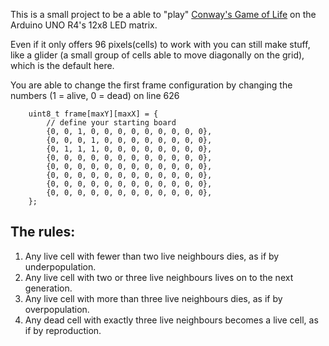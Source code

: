 This is a small project to be a able to "play" [Conway's Game of Life](https://en.wikipedia.org/wiki/Conway%27s_Game_of_Life) on the Arduino UNO R4's 12x8 LED matrix.

Even if it only offers 96 pixels(cells) to work with you can still make stuff, like a glider (a small group of cells able to move diagonally on the grid), which is the default here.


You are able to change the first frame configuration by changing the numbers (1 = alive, 0 = dead) on line 626
```
    uint8_t frame[maxY][maxX] = {
        // define your starting board
        {0, 0, 1, 0, 0, 0, 0, 0, 0, 0, 0, 0},
        {0, 0, 0, 1, 0, 0, 0, 0, 0, 0, 0, 0},
        {0, 1, 1, 1, 0, 0, 0, 0, 0, 0, 0, 0},
        {0, 0, 0, 0, 0, 0, 0, 0, 0, 0, 0, 0},
        {0, 0, 0, 0, 0, 0, 0, 0, 0, 0, 0, 0},
        {0, 0, 0, 0, 0, 0, 0, 0, 0, 0, 0, 0},
        {0, 0, 0, 0, 0, 0, 0, 0, 0, 0, 0, 0},
        {0, 0, 0, 0, 0, 0, 0, 0, 0, 0, 0, 0},
    };
```

## The rules:
1. Any live cell with fewer than two live neighbours dies, as if by underpopulation.
2. Any live cell with two or three live neighbours lives on to the next generation.
3. Any live cell with more than three live neighbours dies, as if by overpopulation.
4. Any dead cell with exactly three live neighbours becomes a live cell, as if by reproduction.
